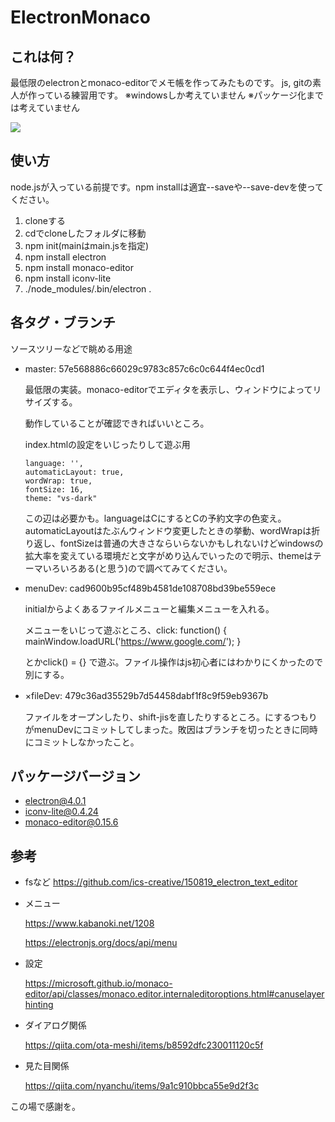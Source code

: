 # ElectronMonaco
## これは何？
最低限のelectronとmonaco-editorでメモ帳を作ってみたものです。
js, gitの素人が作っている練習用です。
※windowsしか考えていません
※パッケージ化までは考えていません

![](C:\work\electron\ElectronMonaco\どんなの.png)



## 使い方
node.jsが入っている前提です。npm installは適宜--saveや--save-devを使ってください。
1. cloneする
2. cdでcloneしたフォルダに移動
3. npm init(mainはmain.jsを指定)
4. npm install electron
5. npm install monaco-editor
6. npm install iconv-lite
7. ./node_modules/.bin/electron .

## 各タグ・ブランチ
ソースツリーなどで眺める用途

* master: 57e568886c66029c9783c857c6c0c644f4ec0cd1

  最低限の実装。monaco-editorでエディタを表示し、ウィンドウによってリサイズする。

  動作していることが確認できればいいところ。

  index.htmlの設定をいじったりして遊ぶ用

  ```
  language: '',
  automaticLayout: true,
  wordWrap: true,
  fontSize: 16,
  theme: "vs-dark"
  ```

  この辺は必要かも。languageはCにするとCの予約文字の色変え。automaticLayoutはたぶんウィンドウ変更したときの挙動、wordWrapは折り返し、fontSizeは普通の大きさならいらないかもしれないけどwindowsの拡大率を変えている環境だと文字がめり込んでいったので明示、themeはテーマいろいろある(と思う)ので調べてみてください。

* menuDev: cad9600b95cf489b4581de108708bd39be559ece

    initialからよくあるファイルメニューと編集メニューを入れる。

    メニューをいじって遊ぶところ、click: function() { mainWindow.loadURL('https://www.google.com/'); }

    とかclick() = {} で遊ぶ。ファイル操作はjs初心者にはわかりにくかったので別にする。

* ×fileDev: 479c36ad35529b7d54458dabf1f8c9f59eb9367b　

  ファイルをオープンしたり、shift-jisを直したりするところ。にするつもりがmenuDevにコミットしてしまった。敗因はブランチを切ったときに同時にコミットしなかったこと。

## パッケージバージョン

* electron@4.0.1
* iconv-lite@0.4.24
* monaco-editor@0.15.6


## 参考
* fsなど
  https://github.com/ics-creative/150819_electron_text_editor

* メニュー

  https://www.kabanoki.net/1208

  https://electronjs.org/docs/api/menu

* 設定

  https://microsoft.github.io/monaco-editor/api/classes/monaco.editor.internaleditoroptions.html#canuselayerhinting
  
* ダイアログ関係

  https://qiita.com/ota-meshi/items/b8592dfc230011120c5f

* 見た目関係

  https://qiita.com/nyanchu/items/9a1c910bbca55e9d2f3c
  
この場で感謝を。
